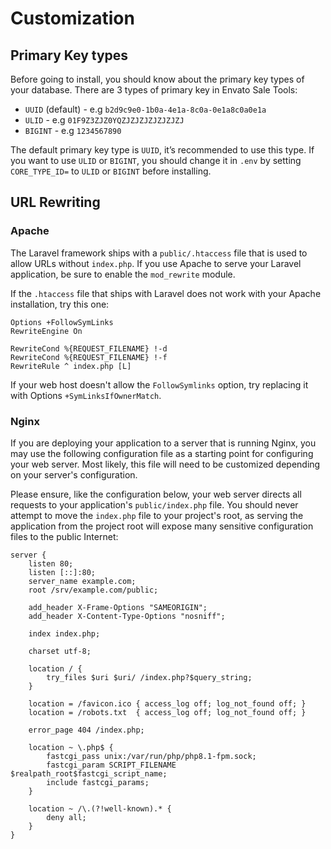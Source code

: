 # Customization

## Primary Key types

Before going to install, you should know about the primary key types of your database. There are 3 types of primary key
in Envato Sale Tools:

- `UUID` (default) - e.g `b2d9c9e0-1b0a-4e1a-8c0a-0e1a8c0a0e1a`
- `ULID` - e.g `01F9Z3ZJZ0YQZJZJZJZJZJZJZJ`
- `BIGINT` - e.g `1234567890`

The default primary key type is `UUID`, it’s recommended to use this type. If you want to use `ULID` or `BIGINT`, you
should change it in `.env` by setting `CORE_TYPE_ID=` to `ULID` or `BIGINT` before installing.

## URL Rewriting

### Apache

The Laravel framework ships with a `public/.htaccess` file that is used to allow URLs without `index.php`. If you use
Apache to serve your Laravel application, be sure to enable the `mod_rewrite` module.

If the `.htaccess` file that ships with Laravel does not work with your Apache installation, try this one:

```apacheconf
Options +FollowSymLinks
RewriteEngine On

RewriteCond %{REQUEST_FILENAME} !-d
RewriteCond %{REQUEST_FILENAME} !-f
RewriteRule ^ index.php [L]
```

If your web host doesn't allow the `FollowSymlinks` option, try replacing it with Options `+SymLinksIfOwnerMatch`.

### Nginx

If you are deploying your application to a server that is running Nginx, you may use the following configuration file as
a starting point for configuring your web server. Most likely, this file will need to be customized depending on your
server's configuration.

Please ensure, like the configuration below, your web server directs all requests to your
application's `public/index.php`
file. You should never attempt to move the `index.php` file to your project's root, as serving the application from the
project root will expose many sensitive configuration files to the public Internet:

```nginx
server {
    listen 80;
    listen [::]:80;
    server_name example.com;
    root /srv/example.com/public;
 
    add_header X-Frame-Options "SAMEORIGIN";
    add_header X-Content-Type-Options "nosniff";
 
    index index.php;
 
    charset utf-8;
 
    location / {
        try_files $uri $uri/ /index.php?$query_string;
    }
 
    location = /favicon.ico { access_log off; log_not_found off; }
    location = /robots.txt  { access_log off; log_not_found off; }
 
    error_page 404 /index.php;
 
    location ~ \.php$ {
        fastcgi_pass unix:/var/run/php/php8.1-fpm.sock;
        fastcgi_param SCRIPT_FILENAME $realpath_root$fastcgi_script_name;
        include fastcgi_params;
    }
 
    location ~ /\.(?!well-known).* {
        deny all;
    }
}
```
